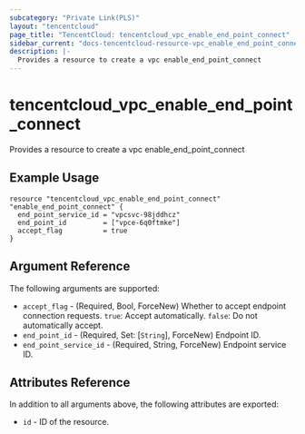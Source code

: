 ```yaml
---
subcategory: "Private Link(PLS)"
layout: "tencentcloud"
page_title: "TencentCloud: tencentcloud_vpc_enable_end_point_connect"
sidebar_current: "docs-tencentcloud-resource-vpc_enable_end_point_connect"
description: |-
  Provides a resource to create a vpc enable_end_point_connect
---
```


# tencentcloud_vpc_enable_end_point_connect

Provides a resource to create a vpc enable_end_point_connect

## Example Usage

```hcl
resource "tencentcloud_vpc_enable_end_point_connect" "enable_end_point_connect" {
  end_point_service_id = "vpcsvc-98jddhcz"
  end_point_id         = ["vpce-6q0ftmke"]
  accept_flag          = true
}
```

## Argument Reference

The following arguments are supported:

* `accept_flag` - (Required, Bool, ForceNew) Whether to accept endpoint connection requests. `true`: Accept automatically. `false`: Do not automatically accept.
* `end_point_id` - (Required, Set: [`String`], ForceNew) Endpoint ID.
* `end_point_service_id` - (Required, String, ForceNew) Endpoint service ID.

## Attributes Reference

In addition to all arguments above, the following attributes are exported:

* `id` - ID of the resource.



